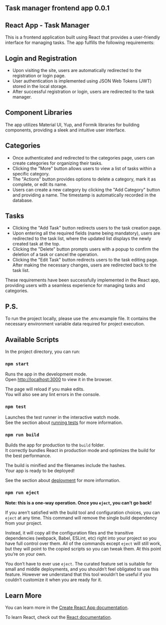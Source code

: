 ## Task manager frontend app 0.0.1

## React App - Task Manager

This is a frontend application built using React that provides a user-friendly interface for managing tasks. The app fulfills the following requirements:

## Login and Registration

- Upon visiting the site, users are automatically redirected to the registration or login page.
- User authentication is implemented using JSON Web Tokens (JWT) stored in the local storage.
- After successful registration or login, users are redirected to the task manager.

## Component Libraries

The app utilizes Material UI, Yup, and Formik libraries for building components, providing a sleek and intuitive user interface.

## Categories

- Once authenticated and redirected to the categories page, users can create categories for organizing their tasks.
- Clicking the "More" button allows users to view a list of tasks within a specific category.
- The "Actions" button provides options to delete a category, mark it as complete, or edit its name.
- Users can create a new category by clicking the "Add Category" button and providing a name. The timestamp is automatically recorded in the database.

## Tasks

- Clicking the "Add Task" button redirects users to the task creation page.
- Upon entering all the required fields (name being mandatory), users are redirected to the task list, where the updated list displays the newly created task at the top.
- Clicking the "Delete" button prompts users with a popup to confirm the deletion of a task or cancel the operation.
- Clicking the "Edit Task" button redirects users to the task editing page. After making the necessary changes, users are redirected back to the task list.

These requirements have been successfully implemented in the React app, providing users with a seamless experience for managing tasks and categories.


## P.S.
To run the project locally, please use the .env.example file. It contains the necessary environment variable data required for project execution.

## Available Scripts

In the project directory, you can run:

### `npm start`

Runs the app in the development mode.\
Open [http://localhost:3000](http://localhost:3000) to view it in the browser.

The page will reload if you make edits.\
You will also see any lint errors in the console.

### `npm test`

Launches the test runner in the interactive watch mode.\
See the section about [running tests](https://facebook.github.io/create-react-app/docs/running-tests) for more information.

### `npm run build`

Builds the app for production to the `build` folder.\
It correctly bundles React in production mode and optimizes the build for the best performance.

The build is minified and the filenames include the hashes.\
Your app is ready to be deployed!

See the section about [deployment](https://facebook.github.io/create-react-app/docs/deployment) for more information.

### `npm run eject`

**Note: this is a one-way operation. Once you `eject`, you can’t go back!**

If you aren’t satisfied with the build tool and configuration choices, you can `eject` at any time. This command will remove the single build dependency from your project.

Instead, it will copy all the configuration files and the transitive dependencies (webpack, Babel, ESLint, etc) right into your project so you have full control over them. All of the commands except `eject` will still work, but they will point to the copied scripts so you can tweak them. At this point you’re on your own.

You don’t have to ever use `eject`. The curated feature set is suitable for small and middle deployments, and you shouldn’t feel obligated to use this feature. However we understand that this tool wouldn’t be useful if you couldn’t customize it when you are ready for it.

## Learn More

You can learn more in the [Create React App documentation](https://facebook.github.io/create-react-app/docs/getting-started).

To learn React, check out the [React documentation](https://reactjs.org/).
